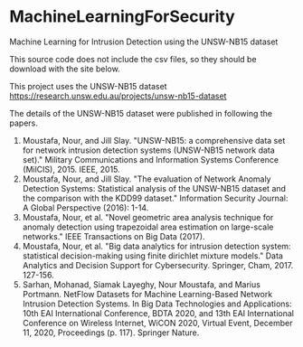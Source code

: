 # MachineLearningForSecurity
Machine Learning for Intrusion Detection using the UNSW-NB15 dataset

This source code does not include the csv files, so they should be download with the site below.

This project uses the UNSW-NB15 dataset
https://research.unsw.edu.au/projects/unsw-nb15-dataset

The details of the UNSW-NB15 dataset were published in following the papers.
1. Moustafa, Nour, and Jill Slay. "UNSW-NB15: a comprehensive data set for network intrusion detection systems (UNSW-NB15 network data set)." Military Communications and Information Systems Conference (MilCIS), 2015. IEEE, 2015.
2. Moustafa, Nour, and Jill Slay. "The evaluation of Network Anomaly Detection Systems: Statistical analysis of the UNSW-NB15 dataset and the comparison with the KDD99 dataset." Information Security Journal: A Global Perspective (2016): 1-14.
3. Moustafa, Nour, et al. "Novel geometric area analysis technique for anomaly detection using trapezoidal area estimation on large-scale networks." IEEE Transactions on Big Data (2017).
4. Moustafa, Nour, et al. "Big data analytics for intrusion detection system: statistical decision-making using finite dirichlet mixture models." Data Analytics and Decision Support for Cybersecurity. Springer, Cham, 2017. 127-156.
5. Sarhan, Mohanad, Siamak Layeghy, Nour Moustafa, and Marius Portmann. NetFlow Datasets for Machine Learning-Based Network Intrusion Detection Systems. In Big Data Technologies and Applications: 10th EAI International Conference, BDTA 2020, and 13th EAI International Conference on Wireless Internet, WiCON 2020, Virtual Event, December 11, 2020, Proceedings (p. 117). Springer Nature.
